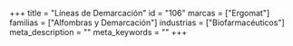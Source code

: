 +++
title = "Líneas de Demarcación"
id = "106"
marcas = ["Ergomat"]
familias = ["Alfombras y Demarcación"]
industrias = ["Biofarmacéuticos"]
meta_description = ""
meta_keywords = ""
+++
